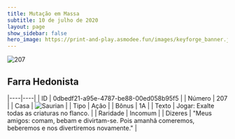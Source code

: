 ```yaml
---
title: Mutação em Massa
subtitle: 10 de julho de 2020
layout: page
show_sidebar: false
hero_image: https://print-and-play.asmodee.fun/images/keyforge_banner.jpg
---
```


![207](https://cdn.keyforgegame.com/media/card_front/pt/479_207_F6WH7FX6QVPF_pt.png)

## Farra Hedonista

|----|----|
| ID | 0dbedf21-a95e-4787-be88-00ed058b95f5 |
| Número | 207 |
| Casa | ![Saurian](https://archonarcana.com/images/thumb/9/9e/Saurian_P.png/22px-Saurian_P.png "Sauro") |
| Tipo | Ação |
| Bônus | 1A |
| Texto | Jogar: Exalte todas as criaturas no  flanco. |
| Raridade | Incomum |
| Dizeres | "Meus amigos: comam, bebam e divirtam-se.  Pois amanhã comeremos, beberemos  e nos divertiremos novamente." |
